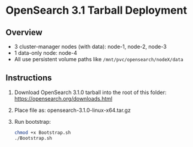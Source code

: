 # OpenSearch 3.1 Tarball Deployment

## Overview
- 3 cluster-manager nodes (with data): node-1, node-2, node-3
- 1 data-only node: node-4
- All use persistent volume paths like `/mnt/pvc/opensearch/nodeX/data`

## Instructions

1. Download OpenSearch 3.1.0 tarball into the root of this folder:
   https://opensearch.org/downloads.html

2. Place file as:
   opensearch-3.1.0-linux-x64.tar.gz

3. Run bootstrap:
   ```bash
   chmod +x Bootstrap.sh
   ./Bootstrap.sh
